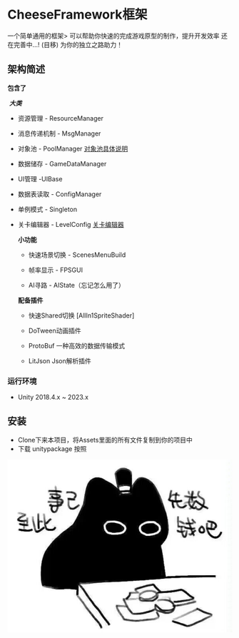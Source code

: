 # CheeseFramework框架
一个简单通用的框架>   可以帮助你快速的完成游戏原型的制作，提升开发效率
还在完善中...! (目移)
为你的独立之路助力！

## 架构简述
**包含了**

​    ***大类***

- 资源管理 - ResourceManager

- 消息传递机制 - MsgManager

- 对象池 - PoolManager      [对象池具体说明](/MD/content/Pool.md) 

- 数据储存 - GameDataManager

- UI管理 -UIBase

- 数据表读取 - ConfigManager

- 单例模式 - Singleton

- 关卡编辑器 - LevelConfig [关卡编辑器](/MD/content/Levelconfig.md) 

  


  **小功能**

  - 快速场景切换 - ScenesMenuBuild

  - 帧率显示 - FPSGUI

  - AI寻路 - AIState（忘记怎么用了）

    


  **配备插件**

  - 快速Shared切换 [AllIn1SpriteShader]

  - DoTween动画插件

  - ProtoBuf 一种高效的数据传输模式

  - LitJson Json解析插件
    
### 运行环境

* Unity 2018.4.x ~ 2023.x

## 安装

* Clone下来本项目，将Assets里面的所有文件复制到你的项目中
* 下载 unitypackage 按照


 ![emoji1](MD/image/emoji1.jpg)


​    

